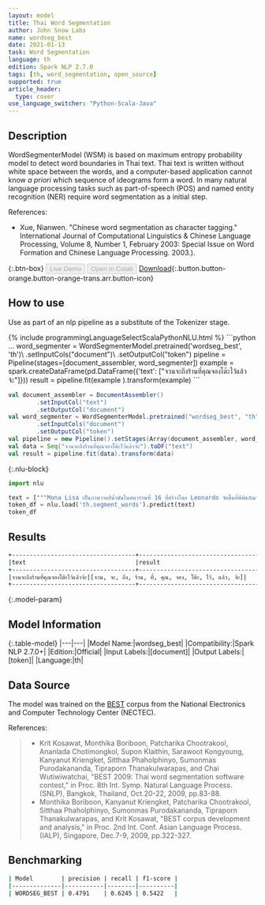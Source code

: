 ```yaml
---
layout: model
title: Thai Word Segmentation
author: John Snow Labs
name: wordseg_best
date: 2021-01-13
task: Word Segmentation
language: th
edition: Spark NLP 2.7.0
tags: [th, word_segmentation, open_source]
supported: true
article_header:
  type: cover
use_language_switcher: "Python-Scala-Java"
---
```


## Description

WordSegmenterModel (WSM) is based on maximum entropy probability model to detect word boundaries in Thai text. Thai text is written without white space between the words, and a computer-based application cannot know _a priori_ which sequence of ideograms form a word. In many natural language processing tasks such as part-of-speech (POS) and named entity recognition (NER) require word segmentation as a initial step.


References:

- Xue, Nianwen. "Chinese word segmentation as character tagging." International Journal of Computational Linguistics & Chinese Language Processing, Volume 8, Number 1, February 2003: Special Issue on Word Formation and Chinese Language Processing. 2003.).

{:.btn-box}
<button class="button button-orange" disabled>Live Demo</button>
<button class="button button-orange" disabled>Open in Colab</button>
[Download](https://s3.amazonaws.com/auxdata.johnsnowlabs.com/public/models/wordseg_best_th_2.7.0_2.4_1610543628078.zip){:.button.button-orange.button-orange-trans.arr.button-icon}

## How to use

Use as part of an nlp pipeline as a substitute of the Tokenizer stage.

<div class="tabs-box" markdown="1">
{% include programmingLanguageSelectScalaPythonNLU.html %}
```python
...
word_segmenter = WordSegmenterModel.pretrained('wordseg_best', 'th')\
        .setInputCols("document")\
        .setOutputCol("token")       
pipeline = Pipeline(stages=[document_assembler, word_segmenter])
example = spark.createDataFrame(pd.DataFrame({'text': ["จวนจะถึงร้านที่คุณจองโต๊ะไว้แล้วจ้ะ"]}))
result = pipeline.fit(example ).transform(example)
```

```scala
val document_assembler = DocumentAssembler()
        .setInputCol("text")
        .setOutputCol("document")
val word_segmenter = WordSegmenterModel.pretrained("wordseg_best", "th")
        .setInputCols("document")
        .setOutputCol("token")
val pipeline = new Pipeline().setStages(Array(document_assembler, word_segmenter))
val data = Seq("จวนจะถึงร้านที่คุณจองโต๊ะไว้แล้วจ้ะ").toDF("text")
val result = pipeline.fit(data).transform(data)
```

{:.nlu-block}
```python
import nlu

text = ["""Mona Lisa เป็นภาพวาดสีน้ำมันในศตวรรษที่ 16 ที่สร้างโดย Leonardo จัดขึ้นที่พิพิธภัณฑ์ลูฟร์ในปารีส"""]
token_df = nlu.load('th.segment_words').predict(text)
token_df
```

</div>

## Results

```bash
+-----------------------------------+---------------------------------------------------------+
|text                               |result                                                   |
+-----------------------------------+---------------------------------------------------------+
|จวนจะถึงร้านที่คุณจองโต๊ะไว้แล้วจ้ะ|[จวน, จะ, ถึง, ร้าน, ที่, คุณ, จอง, โต๊ะ, ไว้, แล้ว, จ้ะ]|
+-----------------------------------+---------------------------------------------------------+
```

{:.model-param}
## Model Information

{:.table-model}
|---|---|
|Model Name:|wordseg_best|
|Compatibility:|Spark NLP 2.7.0+|
|Edition:|Official|
|Input Labels:|[document]|
|Output Labels:|[token]|
|Language:|th|

## Data Source

The model was trained on the [BEST](http://thailang.nectec.or.th/best) corpus from the National Electronics and Computer Technology Center (NECTEC).

References:

> - Krit Kosawat, Monthika Boriboon, Patcharika Chootrakool, Ananlada Chotimongkol, Supon Klaithin, Sarawoot Kongyoung, Kanyanut Kriengket, Sitthaa Phaholphinyo, Sumonmas Purodakananda, Tipraporn Thanakulwarapas, and Chai Wutiwiwatchai, "BEST 2009: Thai word segmentation software contest," in Proc. 8th Int. Symp. Natural Language Process. (SNLP), Bangkok, Thailand, Oct.20-22, 2009, pp.83-88.
> - Monthika Boriboon, Kanyanut Kriengket, Patcharika Chootrakool, Sitthaa Phaholphinyo, Sumonmas Purodakananda, Tipraporn Thanakulwarapas, and Krit Kosawat, "BEST corpus development and analysis," in Proc. 2nd Int. Conf. Asian Language Process. (IALP), Singapore, Dec.7-9, 2009, pp.322-327.

## Benchmarking

```bash
| Model        | precision | recall | f1-score |
|--------------|-----------|--------|----------|
| WORDSEG_BEST | 0.4791    | 0.6245 | 0.5422   |
```